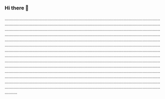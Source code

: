 ### Hi there 👋

..................................................................................................................................................................................................................................................................................................................................................................................................................................................................................................................................................................................................................................................................................................................................................................................................................................................................................................................................................................................................................................................................................................................................................................................................................................................................................................................................................................................................................................................................................................................................................................................................................................................................................................................................................................................................................